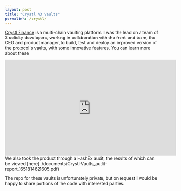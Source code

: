 ```yaml
---
layout: post
title: "Crystl V3 Vaults"
permalink: /crystl/
---
```

[Crystl Finance](https://polygon.crystl.finance/vaultsV3) is a multi-chain vaulting platform. I was the lead on a team of 3 solidity developers, working in collaboration with the front-end team, the CEO and product manager, to build, test and deploy an improved version of the protocol's vaults, with some innovative features.
You can learn more about these 
<iframe width="560" height="315"
src="https://www.youtube.com/embed/MUQfKFzIOeU" 
frameborder="0" 
allow="accelerometer; autoplay; encrypted-media; gyroscope; picture-in-picture" 
allowfullscreen></iframe>
We also took the product through a HashEx audit, the results of which can be viewed [here](./documents/Crystl-Vaults_audit-report_1651814621605.pdf)

The repo for these vaults is unfortunately private, but on request I would be happy to share portions of the code with interested parties.